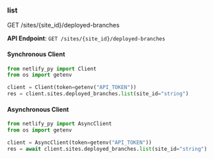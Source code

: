 
### list <a name="list"></a>
GET /sites/{site_id}/deployed-branches



**API Endpoint**: `GET /sites/{site_id}/deployed-branches`

#### Synchronous Client

```python
from netlify_py import Client
from os import getenv

client = Client(token=getenv("API_TOKEN"))
res = client.sites.deployed_branches.list(site_id="string")
```

#### Asynchronous Client

```python
from netlify_py import AsyncClient
from os import getenv

client = AsyncClient(token=getenv("API_TOKEN"))
res = await client.sites.deployed_branches.list(site_id="string")
```
